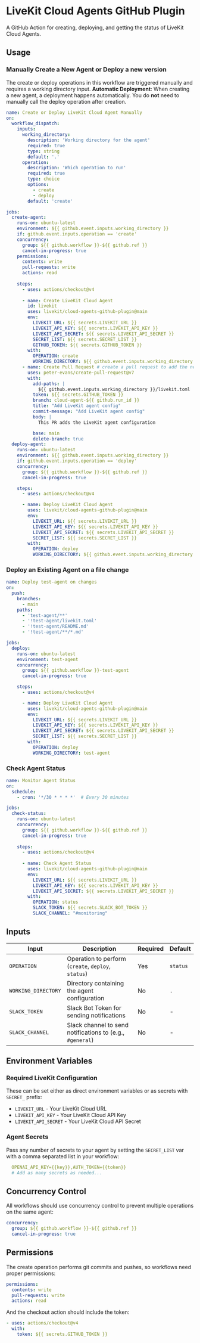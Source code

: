 # LiveKit Cloud Agents GitHub Plugin

A GitHub Action for creating, deploying, and getting the status of LiveKit Cloud Agents.

## Usage

### Manually Create a New Agent or Deploy a new version

The create or deploy operations in this workflow are triggered manually and requires a working directory input.
**Automatic Deployment**: When creating a new agent, a deployment happens automatically. You do **not** need to manually call the deploy operation after creation.

```yaml
name: Create or Deploy LiveKit Cloud Agent Manually
on:
  workflow_dispatch:
    inputs:
      working_directory:
        description: 'Working directory for the agent'
        required: true
        type: string
        default: '.'
      operation:
        description: 'Which operation to run'
        required: true
        type: choice
        options:
          - create
          - deploy
        default: 'create'

jobs:
  create-agent:
    runs-on: ubuntu-latest
    environment: ${{ github.event.inputs.working_directory }}
    if: github.event.inputs.operation == 'create'
    concurrency:
      group: ${{ github.workflow }}-${{ github.ref }}
      cancel-in-progress: true
    permissions:
      contents: write
      pull-requests: write
      actions: read
    
    steps:
      - uses: actions/checkout@v4
      
      - name: Create LiveKit Cloud Agent
        id: livekit
        uses: livekit/cloud-agents-github-plugin@main
        env:
          LIVEKIT_URL: ${{ secrets.LIVEKIT_URL }}
          LIVEKIT_API_KEY: ${{ secrets.LIVEKIT_API_KEY }}
          LIVEKIT_API_SECRET: ${{ secrets.LIVEKIT_API_SECRET }}
          SECRET_LIST: ${{ secrets.SECRET_LIST }}
          GITHUB_TOKEN: ${{ secrets.GITHUB_TOKEN }}
        with:
          OPERATION: create
          WORKING_DIRECTORY: ${{ github.event.inputs.working_directory }}
      - name: Create Pull Request # create a pull request to add the newly created livekit.toml
        uses: peter-evans/create-pull-request@v7
        with:
          add-paths: |
            ${{ github.event.inputs.working_directory }}/livekit.toml
          token: ${{ secrets.GITHUB_TOKEN }}
          branch: cloud-agent-${{ github.run_id }}
          title: "Add LiveKit agent config"
          commit-message: "Add LiveKit agent config"
          body: |
            This PR adds the LiveKit agent configuration

          base: main
          delete-branch: true
  deploy-agent:
    runs-on: ubuntu-latest
    environment: ${{ github.event.inputs.working_directory }}
    if: github.event.inputs.operation == 'deploy'
    concurrency:
      group: ${{ github.workflow }}-${{ github.ref }}
      cancel-in-progress: true

    steps:
      - uses: actions/checkout@v4

      - name: Deploy LiveKit Cloud Agent
        uses: livekit/cloud-agents-github-plugin@main
        env:
          LIVEKIT_URL: ${{ secrets.LIVEKIT_URL }}
          LIVEKIT_API_KEY: ${{ secrets.LIVEKIT_API_KEY }}
          LIVEKIT_API_SECRET: ${{ secrets.LIVEKIT_API_SECRET }}
          SECRET_LIST: ${{ secrets.SECRET_LIST }}
        with:
          OPERATION: deploy
          WORKING_DIRECTORY: ${{ github.event.inputs.working_directory }}
```

### Deploy an Existing Agent on a file change

```yaml
name: Deploy test-agent on changes
on:
  push:
    branches:
      - main
    paths:
      - 'test-agent/**'
      - '!test-agent/livekit.toml'
      - '!test-agent/README.md'
      - '!test-agent/**/*.md'

jobs:
  deploy:
    runs-on: ubuntu-latest
    environment: test-agent
    concurrency:
      group: ${{ github.workflow }}-test-agent
      cancel-in-progress: true

    steps:
      - uses: actions/checkout@v4

      - name: Deploy LiveKit Cloud Agent
        uses: livekit/cloud-agents-github-plugin@main
        env:
          LIVEKIT_URL: ${{ secrets.LIVEKIT_URL }}
          LIVEKIT_API_KEY: ${{ secrets.LIVEKIT_API_KEY }}
          LIVEKIT_API_SECRET: ${{ secrets.LIVEKIT_API_SECRET }}
          SECRET_LIST: ${{ secrets.SECRET_LIST }}
        with:
          OPERATION: deploy
          WORKING_DIRECTORY: test-agent
```

### Check Agent Status

```yaml
name: Monitor Agent Status
on:
  schedule:
    - cron: '*/30 * * * *'  # Every 30 minutes

jobs:
  check-status:
    runs-on: ubuntu-latest
    concurrency:
      group: ${{ github.workflow }}-${{ github.ref }}
      cancel-in-progress: true
    
    steps:
      - uses: actions/checkout@v4
      
      - name: Check Agent Status
        uses: livekit/cloud-agents-github-plugin@main
        env:
          LIVEKIT_URL: ${{ secrets.LIVEKIT_URL }}
          LIVEKIT_API_KEY: ${{ secrets.LIVEKIT_API_KEY }}
          LIVEKIT_API_SECRET: ${{ secrets.LIVEKIT_API_SECRET }}
        with:
          OPERATION: status
          SLACK_TOKEN: ${{ secrets.SLACK_BOT_TOKEN }}
          SLACK_CHANNEL: "#monitoring"
```

## Inputs

| Input | Description | Required | Default |
|-------|-------------|----------|---------|
| `OPERATION` | Operation to perform (`create`, `deploy`, `status`) | Yes | `status` |
| `WORKING_DIRECTORY` | Directory containing the agent configuration | No | `.` |
| `SLACK_TOKEN` | Slack Bot Token for sending notifications | No | - |
| `SLACK_CHANNEL` | Slack channel to send notifications to (e.g., `#general`) | No | - |

## Environment Variables

### Required LiveKit Configuration

These can be set either as direct environment variables or as secrets with `SECRET_` prefix:

- `LIVEKIT_URL` - Your LiveKit Cloud URL
- `LIVEKIT_API_KEY` - Your LiveKit Cloud API Key  
- `LIVEKIT_API_SECRET` - Your LiveKit Cloud API Secret

### Agent Secrets

Pass any number of secrets to your agent by setting the `SECRET_LIST` var with a comma separated list in your workflow:

```yaml
  OPENAI_API_KEY={{key}},AUTH_TOKEN={{token}}
  # Add as many secrets as needed...
```


## Concurrency Control

All workflows should use concurrency control to prevent multiple operations on the same agent:

```yaml
concurrency:
  group: ${{ github.workflow }}-${{ github.ref }}
  cancel-in-progress: true
```

## Permissions

The create operation performs git commits and pushes, so workflows need proper permissions:

```yaml
permissions:
  contents: write
  pull-requests: write
  actions: read
```

And the checkout action should include the token:

```yaml
- uses: actions/checkout@v4
  with:
    token: ${{ secrets.GITHUB_TOKEN }}
```

